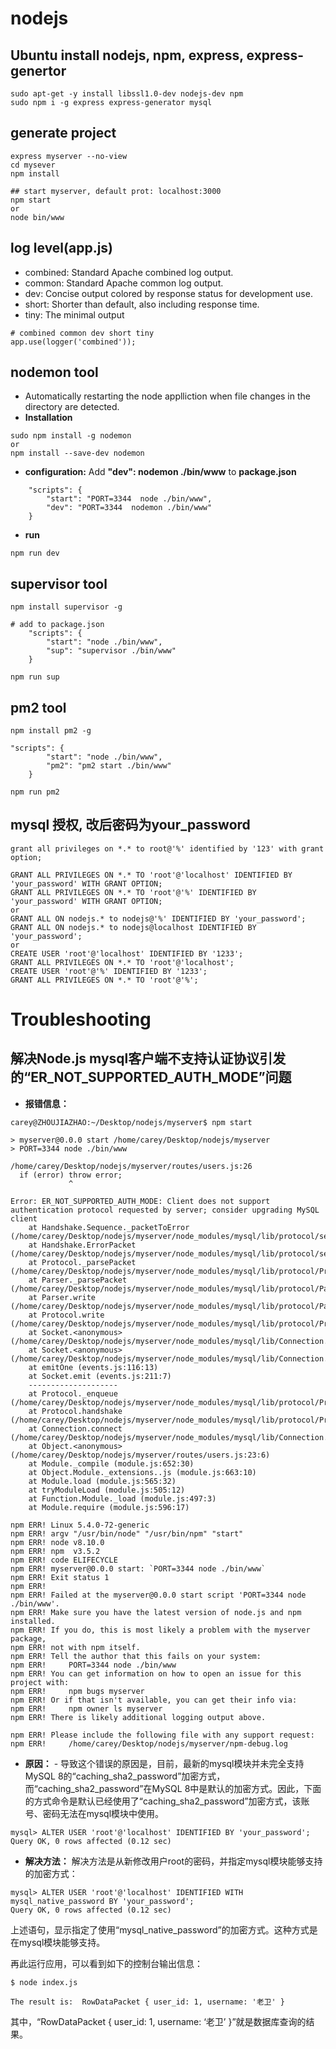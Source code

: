 # nodejs

## Ubuntu install nodejs, npm, express, express-genertor
```
sudo apt-get -y install libssl1.0-dev nodejs-dev npm 
sudo npm i -g express express-generator mysql
```

## generate project
```
express myserver --no-view
cd mysever
npm install

## start myserver, default prot: localhost:3000
npm start 
or 
node bin/www
```

## log level(app.js)
 - combined: Standard Apache combined log output.
 - common: Standard Apache common log output.
 - dev: Concise output colored by response status for development use.
 - short: Shorter than default, also including response time.
 - tiny: The minimal output
```
# combined common dev short tiny
app.use(logger('combined'));
```

## nodemon tool
- Automatically restarting the node applliction when file changes in the directory are detected.
- **Installation**
```
sudo npm install -g nodemon
or 
npm install --save-dev nodemon
```
- **configuration:** Add **"dev": nodemon ./bin/www** to **package.json**
```
    "scripts": {
        "start": "PORT=3344  node ./bin/www",
        "dev": "PORT=3344  nodemon ./bin/www" 
    }
```

- **run**
```
npm run dev
```

## supervisor tool
```
npm install supervisor -g

# add to package.json
    "scripts": {
        "start": "node ./bin/www",
        "sup": "supervisor ./bin/www"  
    }

npm run sup
```

## pm2 tool
```
npm install pm2 -g 

"scripts": {
        "start": "node ./bin/www",
        "pm2": "pm2 start ./bin/www"  
    }

npm run pm2
```

## mysql 授权, 改后密码为your_password
```
grant all privileges on *.* to root@'%' identified by '123' with grant option;

GRANT ALL PRIVILEGES ON *.* TO 'root'@'localhost' IDENTIFIED BY 'your_password' WITH GRANT OPTION;
GRANT ALL PRIVILEGES ON *.* TO 'root'@'%' IDENTIFIED BY 'your_password' WITH GRANT OPTION;
or 
GRANT ALL ON nodejs.* to nodejs@'%' IDENTIFIED BY 'your_password';
GRANT ALL ON nodejs.* to nodejs@localhost IDENTIFIED BY 'your_password';
or
CREATE USER 'root'@'localhost' IDENTIFIED BY '1233';
GRANT ALL PRIVILEGES ON *.* TO 'root'@'localhost';
CREATE USER 'root'@'%' IDENTIFIED BY '1233';
GRANT ALL PRIVILEGES ON *.* TO 'root'@'%';

```


# Troubleshooting

## 解决Node.js mysql客户端不支持认证协议引发的“ER_NOT_SUPPORTED_AUTH_MODE”问题

- **报错信息：**
```
carey@ZHOUJIAZHAO:~/Desktop/nodejs/myserver$ npm start

> myserver@0.0.0 start /home/carey/Desktop/nodejs/myserver
> PORT=3344 node ./bin/www

/home/carey/Desktop/nodejs/myserver/routes/users.js:26
  if (error) throw error;
             ^

Error: ER_NOT_SUPPORTED_AUTH_MODE: Client does not support authentication protocol requested by server; consider upgrading MySQL client
    at Handshake.Sequence._packetToError (/home/carey/Desktop/nodejs/myserver/node_modules/mysql/lib/protocol/sequences/Sequence.js:47:14)
    at Handshake.ErrorPacket (/home/carey/Desktop/nodejs/myserver/node_modules/mysql/lib/protocol/sequences/Handshake.js:123:18)
    at Protocol._parsePacket (/home/carey/Desktop/nodejs/myserver/node_modules/mysql/lib/protocol/Protocol.js:291:23)
    at Parser._parsePacket (/home/carey/Desktop/nodejs/myserver/node_modules/mysql/lib/protocol/Parser.js:433:10)
    at Parser.write (/home/carey/Desktop/nodejs/myserver/node_modules/mysql/lib/protocol/Parser.js:43:10)
    at Protocol.write (/home/carey/Desktop/nodejs/myserver/node_modules/mysql/lib/protocol/Protocol.js:38:16)
    at Socket.<anonymous> (/home/carey/Desktop/nodejs/myserver/node_modules/mysql/lib/Connection.js:88:28)
    at Socket.<anonymous> (/home/carey/Desktop/nodejs/myserver/node_modules/mysql/lib/Connection.js:526:10)
    at emitOne (events.js:116:13)
    at Socket.emit (events.js:211:7)
    --------------------
    at Protocol._enqueue (/home/carey/Desktop/nodejs/myserver/node_modules/mysql/lib/protocol/Protocol.js:144:48)
    at Protocol.handshake (/home/carey/Desktop/nodejs/myserver/node_modules/mysql/lib/protocol/Protocol.js:51:23)
    at Connection.connect (/home/carey/Desktop/nodejs/myserver/node_modules/mysql/lib/Connection.js:116:18)
    at Object.<anonymous> (/home/carey/Desktop/nodejs/myserver/routes/users.js:23:6)
    at Module._compile (module.js:652:30)
    at Object.Module._extensions..js (module.js:663:10)
    at Module.load (module.js:565:32)
    at tryModuleLoad (module.js:505:12)
    at Function.Module._load (module.js:497:3)
    at Module.require (module.js:596:17)

npm ERR! Linux 5.4.0-72-generic
npm ERR! argv "/usr/bin/node" "/usr/bin/npm" "start"
npm ERR! node v8.10.0
npm ERR! npm  v3.5.2
npm ERR! code ELIFECYCLE
npm ERR! myserver@0.0.0 start: `PORT=3344 node ./bin/www`
npm ERR! Exit status 1
npm ERR! 
npm ERR! Failed at the myserver@0.0.0 start script 'PORT=3344 node ./bin/www'.
npm ERR! Make sure you have the latest version of node.js and npm installed.
npm ERR! If you do, this is most likely a problem with the myserver package,
npm ERR! not with npm itself.
npm ERR! Tell the author that this fails on your system:
npm ERR!     PORT=3344 node ./bin/www
npm ERR! You can get information on how to open an issue for this project with:
npm ERR!     npm bugs myserver
npm ERR! Or if that isn't available, you can get their info via:
npm ERR!     npm owner ls myserver
npm ERR! There is likely additional logging output above.

npm ERR! Please include the following file with any support request:
npm ERR!     /home/carey/Desktop/nodejs/myserver/npm-debug.log
```

- **原因：** -
导致这个错误的原因是，目前，最新的mysql模块并未完全支持MySQL 8的“caching_sha2_password”加密方式，而“caching_sha2_password”在MySQL 8中是默认的加密方式。因此，下面的方式命令是默认已经使用了“caching_sha2_password”加密方式，该账号、密码无法在mysql模块中使用。

```
mysql> ALTER USER 'root'@'localhost' IDENTIFIED BY 'your_password';
Query OK, 0 rows affected (0.12 sec)
```
- **解决方法：**
解决方法是从新修改用户root的密码，并指定mysql模块能够支持的加密方式：
```
mysql> ALTER USER 'root'@'localhost' IDENTIFIED WITH mysql_native_password BY 'your_password';
Query OK, 0 rows affected (0.12 sec)
```
上述语句，显示指定了使用“mysql_native_password”的加密方式。这种方式是在mysql模块能够支持。

再此运行应用，可以看到如下的控制台输出信息：
```
$ node index.js

The result is:  RowDataPacket { user_id: 1, username: '老卫' }
```
其中，“RowDataPacket { user_id: 1, username: ‘老卫’ }”就是数据库查询的结果。